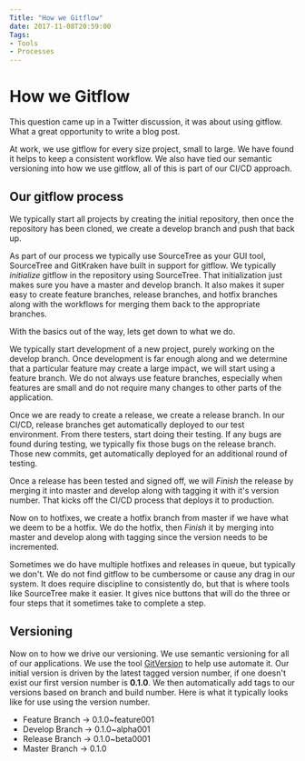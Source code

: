 ```yaml
---
Title: "How we Gitflow"
date: 2017-11-08T20:59:00
Tags: 
- Tools
- Processes
---
```

# How we Gitflow

This question came up in a Twitter discussion, it was about using gitflow. What a great opportunity to write a blog post.

At work, we use gitflow for every size project, small to large. We have found it helps to keep a consistent workflow. We also have tied our semantic versioning into how we use gitflow, all of this is part of our CI/CD approach.

## Our gitflow process

We typically start all projects by creating the initial repository, then once the repository has been cloned, we create a develop branch and push that back up.

As part of our process we typically use SourceTree as your GUI tool, SourceTree and GitKraken have built in support for gitflow. We typically *initialize* gitflow in the repository using SourceTree. That initialization just makes sure you have a master and develop branch. It also makes it super easy to create feature branches, release branches, and hotfix branches along with the workflows for merging them back to the appropriate branches.

With the basics out of the way, lets get down to what we do.

We typically start development of a new project, purely working on the develop branch. Once development is far enough along and we determine that a particular feature may create a large impact, we will start using a feature branch. We do not always use feature branches, especially when features are small and do not require many changes to other parts of the application. 

Once we are ready to create a release, we create a release branch. In our CI/CD, release branches get automatically deployed to our test environment. From there testers, start doing their testing. If any bugs are found during testing, we typically fix those bugs on the release branch. Those new commits, get automatically deployed for an additional round of testing.

Once a release has been tested and signed off, we will *Finish* the release by merging it into master and develop along with tagging it with it's version number. That kicks off the CI/CD process that deploys it to production.

Now on to hotfixes, we create a hotfix branch from master if we have what we deem to be a hotfix. We do the hotfix, then *Finish* it by merging into master and develop along with tagging since the version needs to be incremented.

Sometimes we do have multiple hotfixes and releases in queue, but typically we don't. We do not find gitflow to be cumbersome or cause any drag in our system. It does require discipline to consistently do, but that is where tools like SourceTree make it easier. It gives nice buttons that will do the three or four steps that it sometimes take to complete a step.

## Versioning

Now on to how we drive our versioning. We use semantic versioning for all of our applications. We use the tool [GitVersion](https://github.com/GitTools/GitVersion) to help use automate it. Our initial version is driven by the latest tagged version number, if one doesn't exist our first version number is **0.1.0**. We then automatically add tags to our versions based on branch and build number. Here is what it typically looks like for use using the version number.

* Feature Branch -> 0.1.0~feature001
* Develop Branch -> 0.1.0~alpha001
* Release Branch -> 0.1.0~beta0001
* Master Branch -> 0.1.0

